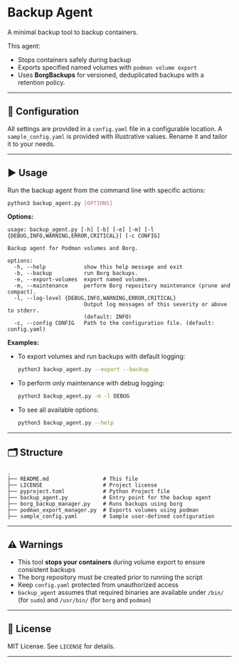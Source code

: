 # Backup Agent

A minimal backup tool to backup containers.

This agent:

- Stops containers safely during backup
- Exports specified named volumes with `podman volume export`
- Uses **BorgBackups** for versioned, deduplicated backups with a retention
  policy.

---

## 🔧 Configuration

All settings are provided in a `config.yaml` file in a configurable location. A
`sample_config.yaml` is provided with illustrative values. Rename it and tailor
it to your needs.

---

## ▶️ Usage

Run the backup agent from the command line with specific actions:

```bash
python3 backup_agent.py [OPTIONS]
```

**Options:**

```text
usage: backup_agent.py [-h] [-b] [-e] [-m] [-l {DEBUG,INFO,WARNING,ERROR,CRITICAL}] [-c CONFIG]

Backup agent for Podman volumes and Borg.

options:
  -h, --help            show this help message and exit
  -b, --backup          run Borg backups.
  -e, --export-volumes  export named volumes.
  -m, --maintenance     perform Borg repository maintenance (prune and compact).
  -l, --log-level {DEBUG,INFO,WARNING,ERROR,CRITICAL}
                        Output log messages of this severity or above to stderr.
                        (default: INFO)
  -c, --config CONFIG   Path to the configuration file. (default: config.yaml)
```

**Examples:**

- To export volumes and run backups with default logging:

  ```bash
  python3 backup_agent.py --export --backup
  ```

- To perform only maintenance with debug logging:

  ```bash
  python3 backup_agent.py -m -l DEBUG
  ```

- To see all available options:

  ```bash
  python3 backup_agent.py --help
  ```

---

## 🗂 Structure

```text
.
├── README.md                 # This file
├── LICENSE                   # Project license
├── pyproject.toml            # Python Project file
├── backup_agent.py           # Entry point for the backup agent
├── borg_backup_manager.py    # Runs backups using borg
├── podman_export_manager.py  # Exports volumes using podman
├── sample_config.yaml        # Sample user-defined configuration
```

---

## ⚠️ Warnings

- This tool **stops your containers** during volume export to ensure consistent
  backups
- The borg repository must be created prior to running the script
- Keep `config.yaml` protected from unauthorized access
- `backup_agent` assumes that required binaries are available under `/bin/` (for
  `sudo`) and `/usr/bin/` (for `borg` and `podman`)

---

## 📝 License

MIT License. See `LICENSE` for details.

---
